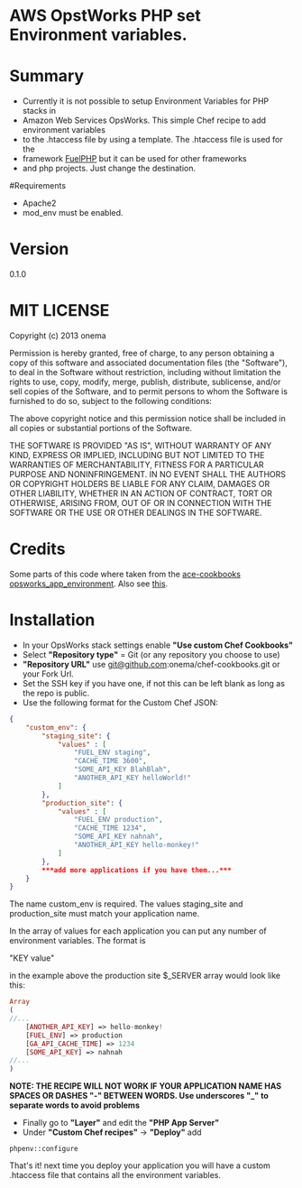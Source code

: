 # AWS OpstWorks PHP set Environment variables. 

# Summary

* Currently it is not possible to setup Environment Variables for PHP stacks in 
* Amazon Web Services OpsWorks. This simple Chef recipe to add environment variables 
* to the .htaccess file by using a template.  The .htaccess file is used for the 
* framework [FuelPHP](http://fuelphp.com) but it can be used for other frameworks
* and php projects. Just change the destination. 

#Requirements
* Apache2
* mod_env must be enabled. 

# Version
0.1.0

# MIT LICENSE

Copyright (c) 2013 onema

Permission is hereby granted, free of charge, to any person obtaining a copy of this software and associated documentation files (the "Software"), to deal in the Software without restriction, including without limitation the rights to use, copy, modify, merge, publish, distribute, sublicense, and/or sell copies of the Software, and to permit persons to whom the Software is furnished to do so, subject to the following conditions:

The above copyright notice and this permission notice shall be included in all copies or substantial portions of the Software.

THE SOFTWARE IS PROVIDED "AS IS", WITHOUT WARRANTY OF ANY KIND, EXPRESS OR IMPLIED, INCLUDING BUT NOT LIMITED TO THE WARRANTIES OF MERCHANTABILITY, FITNESS FOR A PARTICULAR PURPOSE AND NONINFRINGEMENT. IN NO EVENT SHALL THE AUTHORS OR COPYRIGHT HOLDERS BE LIABLE FOR ANY CLAIM, DAMAGES OR OTHER LIABILITY, WHETHER IN AN ACTION OF CONTRACT, TORT OR OTHERWISE, ARISING FROM, OUT OF OR IN CONNECTION WITH THE SOFTWARE OR THE USE OR OTHER DEALINGS IN THE SOFTWARE.

# Credits
Some parts of this code where taken from the [ace-cookbooks opsworks_app_environment](https://github.com/ace-cookbooks/opsworks_app_environment). Also see [this](https://forums.aws.amazon.com/thread.jspa?threadID=118107).

# Installation
- In your OpsWorks stack settings enable **"Use custom Chef Cookbooks"**
- Select **"Repository type"** = Git (or any repository you choose to use)
- **"Repository URL"** use git@github.com:onema/chef-cookbooks.git or your Fork Url.
- Set the SSH key if you have one, if not this can be left blank as long as the repo is public. 
- Use the following format for the Custom Chef JSON:
```json
{
    "custom_env": {
        "staging_site": {
            "values" : [ 
                "FUEL_ENV staging", 
                "CACHE_TIME 3600", 
                "SOME_API_KEY BlahBlah", 
                "ANOTHER_API_KEY helloWorld!" 
            ] 
        },
        "production_site": {
            "values" : [ 
                "FUEL_ENV production", 
                "CACHE_TIME 1234", 
                "SOME_API_KEY nahnah", 
                "ANOTHER_API_KEY hello-monkey!" 
            ] 
        },
        ***add more applications if you have them...***
    }
}
```
The name custom_env is required. The values staging_site and production_site must match your application name.

In the array of values for each application you can put any number of environment variables. The format is

"KEY value"

in the example above the production site $_SERVER array would look like this:

```php
Array
(
//... 
    [ANOTHER_API_KEY] => hello-monkey!
    [FUEL_ENV] => production
    [GA_API_CACHE_TIME] => 1234
    [SOME_API_KEY] => nahnah
//... 
)
```

**NOTE: THE RECIPE WILL NOT WORK IF YOUR APPLICATION NAME HAS SPACES OR DASHES "-" BETWEEN WORDS. Use underscores "_" to separate words to avoid problems**

- Finally go to **"Layer"** and edit the **"PHP App Server"**
- Under **"Custom Chef recipes"** -> **"Deploy"** add 

``` phpenv::configure ```

That's it! next time you deploy your application you will have a custom .htaccess file that contains all the environment variables. 